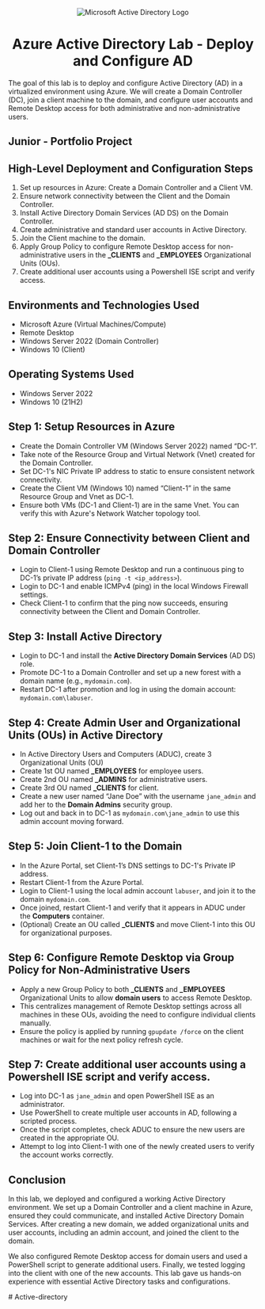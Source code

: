 <p align="center">
<img src="https://i.imgur.com/pU5A58S.png" alt="Microsoft Active Directory Logo"/>
</p>

<h1 align="center">Azure Active Directory Lab - Deploy and Configure AD</h1>

<p>The goal of this lab is to deploy and configure Active Directory (AD) in a virtualized environment using Azure. We will create a Domain Controller (DC), join a client machine to the domain, and configure user accounts and Remote Desktop access for both administrative and non-administrative users.</p>

<h2>Junior - Portfolio Project</h2>



<h2>High-Level Deployment and Configuration Steps</h2>
<ol>
  <li>Set up resources in Azure: Create a Domain Controller and a Client VM.</li>
  <li>Ensure network connectivity between the Client and the Domain Controller.</li>
  <li>Install Active Directory Domain Services (AD DS) on the Domain Controller.</li>
  <li>Create administrative and standard user accounts in Active Directory.</li>
  <li>Join the Client machine to the domain.</li>
  <li>Apply Group Policy to configure Remote Desktop access for non-administrative users in the <strong>_CLIENTS</strong> and <strong>_EMPLOYEES</strong> Organizational Units (OUs).</li>
  <li>Create additional user accounts using a Powershell ISE script and verify access.</li>
</ol>

<h2>Environments and Technologies Used</h2>
<ul>
  <li>Microsoft Azure (Virtual Machines/Compute)</li>
  <li>Remote Desktop</li>
  <li>Windows Server 2022 (Domain Controller)</li>
  <li>Windows 10 (Client)</li>
</ul>

<h2>Operating Systems Used</h2>
<ul>
  <li>Windows Server 2022</li>
  <li>Windows 10 (21H2)</li>
</ul>

<h2>Step 1: Setup Resources in Azure</h2>
<ul>
  <li>Create the Domain Controller VM (Windows Server 2022) named “DC-1”.</li>
  <li>Take note of the Resource Group and Virtual Network (Vnet) created for the Domain Controller.</li>
  <li>Set DC-1's NIC Private IP address to static to ensure consistent network connectivity.</li>
  <li>Create the Client VM (Windows 10) named “Client-1” in the same Resource Group and Vnet as DC-1.</li>
  <li>Ensure both VMs (DC-1 and Client-1) are in the same Vnet. You can verify this with Azure's Network Watcher topology tool.</li>
</ul>

<h2>Step 2: Ensure Connectivity between Client and Domain Controller</h2>
<ul>
  <li>Login to Client-1 using Remote Desktop and run a continuous ping to DC-1’s private IP address (<code>ping -t &lt;ip_address&gt;</code>).</li>
  <li>Login to DC-1 and enable ICMPv4 (ping) in the local Windows Firewall settings.</li>
  <li>Check Client-1 to confirm that the ping now succeeds, ensuring connectivity between the Client and Domain Controller.</li>
</ul>

<h2>Step 3: Install Active Directory</h2>
<ul>
  <li>Login to DC-1 and install the <strong>Active Directory Domain Services</strong> (AD DS) role.</li>
  <li>Promote DC-1 to a Domain Controller and set up a new forest with a domain name (e.g., <code>mydomain.com</code>).</li>
  <li>Restart DC-1 after promotion and log in using the domain account: <code>mydomain.com\labuser</code>.</li>
</ul>

<h2>Step 4: Create Admin User and Organizational Units (OUs) in Active Directory</h2>
<ul>
  <li>In Active Directory Users and Computers (ADUC), create 3 Organizational Units (OU)</li>
   <li>Create 1st OU named <strong>_EMPLOYEES</strong> for employee users.</li>
   <li>Create 2nd OU named <strong>_ADMINS</strong> for administrative users.</li>
   <li>Create 3rd OU named <strong>_CLIENTS</strong> for client.</li>
  <li>Create a new user named “Jane Doe” with the username <code>jane_admin</code> and add her to the <strong>Domain Admins</strong> security group.</li>
  <li>Log out and back in to DC-1 as <code>mydomain.com\jane_admin</code> to use this admin account moving forward.</li>
</ul>

<h2>Step 5: Join Client-1 to the Domain</h2>
<ul>
  <li>In the Azure Portal, set Client-1’s DNS settings to DC-1's Private IP address.</li>
  <li>Restart Client-1 from the Azure Portal.</li>
  <li>Login to Client-1 using the local admin account <code>labuser</code>, and join it to the domain <code>mydomain.com</code>.</li>
  <li>Once joined, restart Client-1 and verify that it appears in ADUC under the <strong>Computers</strong> container.</li>
  <li>(Optional) Create an OU called <strong>_CLIENTS</strong> and move Client-1 into this OU for organizational purposes.</li>
</ul>

<h2>Step 6: Configure Remote Desktop via Group Policy for Non-Administrative Users</h2>
<ul>
  <li>Apply a new Group Policy to both <strong>_CLIENTS</strong> and <strong>_EMPLOYEES</strong> Organizational Units to allow <strong>domain users</strong> to access Remote Desktop.</li>
  <li>This centralizes management of Remote Desktop settings across all machines in these OUs, avoiding the need to configure individual clients manually.</li>
  <li>Ensure the policy is applied by running <code>gpupdate /force</code> on the client machines or wait for the next policy refresh cycle.</li>
</ul>

<h2>Step 7: Create additional user accounts using a Powershell ISE script and verify access.</h2>
<ul>
  <li>Log into DC-1 as <code>jane_admin</code> and open PowerShell ISE as an administrator.</li>
  <li>Use PowerShell to create multiple user accounts in AD, following a scripted process.</li>
  <li>Once the script completes, check ADUC to ensure the new users are created in the appropriate OU.</li>
  <li>Attempt to log into Client-1 with one of the newly created users to verify the account works correctly.</li>
</ul>

<h2>Conclusion</h2>
<p>In this lab, we deployed and configured a working Active Directory environment. We set up a Domain Controller and a client machine in Azure, ensured they could communicate, and installed Active Directory Domain Services. After creating a new domain, we added organizational units and user accounts, including an admin account, and joined the client to the domain.</p>

<p>We also configured Remote Desktop access for domain users and used a PowerShell script to generate additional users. Finally, we tested logging into the client with one of the new accounts. This lab gave us hands-on experience with essential Active Directory tasks and configurations.</p>
# Active-directory
